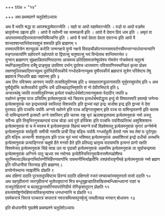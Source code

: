 +++
title = "१४"

+++
अथ प्रथमप्रश्ने चतुर्दशोऽध्यायः

अथ वै भवति श्रद्धा वा आपश्श्रद्धामेवारभ्येति । यज्ञो वा आपो यज्ञमेवारभ्येति । वज्रो वा आपो वज्रमेव भ्रातृव्येभ्यः प्रहृत्य इति । आपो वै रक्षोघ्नी रक्ष सामपहत्यै इति । आपो वै देवान प्रियं धाम इति । अमृतं वा अपास्तस्मादद्भिरवतान्तमभिषिञ्चन्ति इति । आपो वै सर्वा देवता देवता एवारभ्य इति आपो वै शान्ताश्शान्ताभिरेवास्यशुचं शमयति इति ब्राह्मणम् १  
तस्मात्पवित्रेण शान्युदकं करोति जन्मनक्षत्रे पुण्ये नक्षत्रे विवाहचौळोपनयनसमावर्तनसीमन्ताग्न्याधेयान्यन्यानि मङ्गलकार्याणि ग्रहोपरागे ग्रहोत्पाते वा द्विपात्सु चतुष्पात्सु भयं विन्देताथ शान्तिमारभेत २  
युग्मान् ब्राह्मणान् सुप्रक्षाळितपाणिपादानप आचमय्य प्रतिदिशमासनेषूपवेश्य गोमयेन गोचर्ममात्रं चतुरश्रं स्थण्डिलमुपलिप्य दर्भेषु प्राङ्मुख उपविश्य दर्भान् दूर्वाश्च धारयमाणः पवित्रपाणिस्स्थण्डिलं कृत्वा प्रोक्ष्य लक्षणमुल्लिख्याद्भिरभ्युक्ष्य दूर्वाभिर्दर्भैरवकीर्य गन्धोदकेनाभ्युक्ष्य पुष्पैरवकीर्य ब्रह्मपात्रं सूत्रेण परिवेष्ट्य तेषु ब्रह्मपात्रं निदधाति ब्रह्म जज्ञानम् इति ३  
अथ तिरः पवित्रमप आनयन् जपति तत्सवितुर्वरेण्यम् इति ४
यवाक्षततण्डुलानावपति भूर्भुवस्सुवरोम् इति ५
अथ पुष्पैर्दूर्वाभिः फलैरवकीर्य दूर्वाभिः दर्भैः प्रतिच्छाद्याभिमृशति शं नो देवीरभिष्टये इति ६  
अन्वारब्धेषु जपति तत्सवितुर्वरेण्यम् इत्येतां पच्छोऽर्धर्चशोऽनवानमुक्त्वा वेदादीन् जपति ७  
राक्षोघ्नं कृणुष्व पाजः प्रसितिम् इत्येवमनुवाकं मदे चिदस्य इत्यर्धर्चमवोद्धृत्य इन्दुं वो विश्वतस्परि हवामहे जनेभ्यः इत्येतमनुवाकं यत इन्द्रभयामहे स्वस्तिदा विशस्पतिः इति द्वाभ्यां महां इन्द्रः सजोषा इन्द्र इति द्वाभ्यां ये देवा पुरस्पदः इति पञ्चभिः पर्यायैः अग्नये रक्षोघ्ने इति पञ्च अङ्गिरायुष्मान् इति पञ्च या वामिन्द्रावरुणौ इति चतस्रः यो वामिन्द्रावरुणौ इत्यष्टौ अग्ने यशस्विन् इति चतस्रः राष्ट्र भृतं ऋताषाडृतघामा इत्येतमनुवाकं नमो अस्तु सर्पेभ्यः इति तिसृभिरनुचच्छन्दसं पञ्च चोडा अयं पुरो हरिकेशः इति पञ्चभिः पर्यायैरप्रतिरथं अशुशिशशानः इत्येतमनुवाकं शं च मे मयश्च मे इत्येतमनुवाकं विहव्यं ममाग्ने वर्चो विहवेष्वस्तु इत्येतमनुवाकं सृगारं अग्नेर्मन्वे इत्येतमनुवाकं सर्पाहुतीः समीची नामासि प्राची दिक् षड्भिः पर्यायैः गन्धर्वाहुतीः हेतयो नाम स्थ तेषां वः पुरोगृहाः इति षड्भिः अज्यानीः शतायुधाय इति पञ्च भूतं भव्यं भविष्यत् इत्येतमनुवाकं अथर्वशिरसं इन्द्रो दधीचो अस्थभिः इत्येतमनुवाकं प्रत्याङ्गिरसं चक्षुषो हैते मनसो हैते इति प्रतिपद्य भ्रातृव्य पादयामसि इत्यन्तं प्राणो रक्षति विश्वमेजत् इत्येतमनुवाकं सिंहे व्वाघ्र उत या पृदाकौ इत्येतमनुवाकं अहमस्मि इत्येतमनुवाकं ता सूर्याचन्द्रमसा इत्येतमनुवाकं अग्निर्नः पातु ऋध्या स्म नवोनवः इत्येतैस्त्रिभिरनुवाकैरुत्तमैरुपहोमैश्च सुरभिमत्याऽब्लिङ्गाभिर्वारुणीभिर्हिरण्यवर्णाभिः पावमानीभिर्व्याहृतीभिः तश्छंयोरावृणीमहे इत्येतमनुवाकं नमो ब्रह्मण इति परिधानीयां त्रिरन्वाह इति ब्राह्मणम् ८  
प्रणवेनोस्थाप्य व्याहृतीभिः प्रोक्षति ९  
अथ दक्षिणां ददाति पुरस्तादुपविष्टाय हिरण्यं ददाति दक्षिणतो रजतं पश्चात्कांस्यमुत्तरतो वासो ददाति १०  
अथ ग्रहगृहीतानां ज्वरगृहीतानां भूतोपसृष्टानां मित्र बन्धुसुहृज्ज्ञातिसखिसम्बन्धिबान्धवानां राज्ञां च राजपुरोहितानां च बालवृद्धान्तर्वात्निपापरोगिदीर्घ रोगिकृशातुरान् प्रोक्षति ११  
हस्त्यश्वोष्ट्रगोमहिष्यजाविकभृत्यांश्च धनधान्यानि च प्रोक्षति १२  
एवमेकरात्रं त्रिरात्रं पञ्चरात्रं सप्तरात्रं नवरात्रमित्यपपुनर्मृत्युं जयतीत्याह भगवान् बोधायनः १३  

इति बोधायनीये गृह्यशेषे प्रथमप्रश्ने चतुर्दशोऽध्यायः
